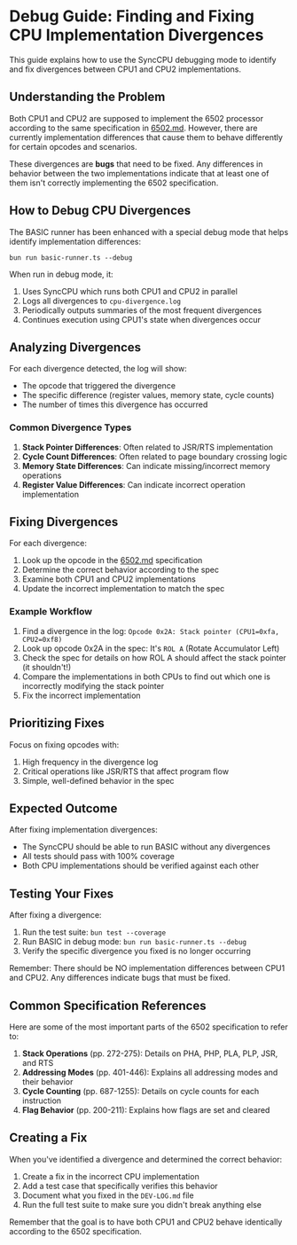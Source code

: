 # Debug Guide: Finding and Fixing CPU Implementation Divergences

This guide explains how to use the SyncCPU debugging mode to identify and fix divergences between CPU1 and CPU2 implementations.

## Understanding the Problem

Both CPU1 and CPU2 are supposed to implement the 6502 processor according to the same specification in [6502.md](6502.md). However, there are currently implementation differences that cause them to behave differently for certain opcodes and scenarios.

These divergences are **bugs** that need to be fixed. Any differences in behavior between the two implementations indicate that at least one of them isn't correctly implementing the 6502 specification.

## How to Debug CPU Divergences

The BASIC runner has been enhanced with a special debug mode that helps identify implementation differences:

```
bun run basic-runner.ts --debug
```

When run in debug mode, it:

1. Uses SyncCPU which runs both CPU1 and CPU2 in parallel
2. Logs all divergences to `cpu-divergence.log`
3. Periodically outputs summaries of the most frequent divergences
4. Continues execution using CPU1's state when divergences occur

## Analyzing Divergences

For each divergence detected, the log will show:
- The opcode that triggered the divergence
- The specific difference (register values, memory state, cycle counts)
- The number of times this divergence has occurred

### Common Divergence Types

1. **Stack Pointer Differences**: Often related to JSR/RTS implementation
2. **Cycle Count Differences**: Often related to page boundary crossing logic
3. **Memory State Differences**: Can indicate missing/incorrect memory operations
4. **Register Value Differences**: Can indicate incorrect operation implementation

## Fixing Divergences

For each divergence:

1. Look up the opcode in the [6502.md](6502.md) specification
2. Determine the correct behavior according to the spec
3. Examine both CPU1 and CPU2 implementations
4. Update the incorrect implementation to match the spec

### Example Workflow

1. Find a divergence in the log: `Opcode 0x2A: Stack pointer (CPU1=0xfa, CPU2=0xf8)`
2. Look up opcode 0x2A in the spec: It's `ROL A` (Rotate Accumulator Left)
3. Check the spec for details on how ROL A should affect the stack pointer (it shouldn't!)
4. Compare the implementations in both CPUs to find out which one is incorrectly modifying the stack pointer
5. Fix the incorrect implementation

## Prioritizing Fixes

Focus on fixing opcodes with:
1. High frequency in the divergence log
2. Critical operations like JSR/RTS that affect program flow
3. Simple, well-defined behavior in the spec

## Expected Outcome

After fixing implementation divergences:
- The SyncCPU should be able to run BASIC without any divergences
- All tests should pass with 100% coverage
- Both CPU implementations should be verified against each other

## Testing Your Fixes

After fixing a divergence:

1. Run the test suite: `bun test --coverage`
2. Run BASIC in debug mode: `bun run basic-runner.ts --debug`
3. Verify the specific divergence you fixed is no longer occurring

Remember: There should be NO implementation differences between CPU1 and CPU2. Any differences indicate bugs that must be fixed.

## Common Specification References

Here are some of the most important parts of the 6502 specification to refer to:

1. **Stack Operations** (pp. 272-275): Details on PHA, PHP, PLA, PLP, JSR, and RTS
2. **Addressing Modes** (pp. 401-446): Explains all addressing modes and their behavior
3. **Cycle Counting** (pp. 687-1255): Details on cycle counts for each instruction
4. **Flag Behavior** (pp. 200-211): Explains how flags are set and cleared

## Creating a Fix

When you've identified a divergence and determined the correct behavior:

1. Create a fix in the incorrect CPU implementation
2. Add a test case that specifically verifies this behavior
3. Document what you fixed in the `DEV-LOG.md` file
4. Run the full test suite to make sure you didn't break anything else

Remember that the goal is to have both CPU1 and CPU2 behave identically according to the 6502 specification.